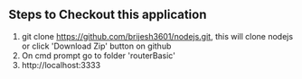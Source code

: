 Steps to Checkout this application
-----------------------------------------------------------------------------
1) git clone https://github.com/brijesh3601/nodejs.git, this will clone nodejs or  click 'Download Zip' button on github </br>
2) On cmd prompt go to folder 'routerBasic'</br>
3) http://localhost:3333